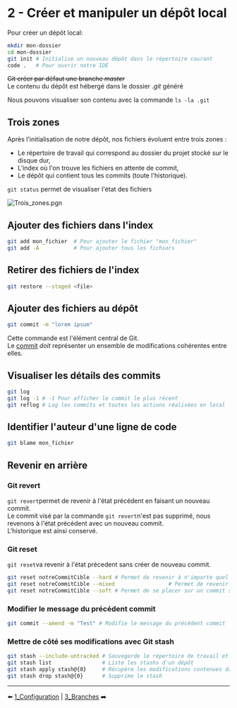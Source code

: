 # 2 - Créer et manipuler un dépôt local

Pour créer un dépôt local:
```sh
mkdir mon-dossier
cd mon-dossier
git init # Initialise un nouveau dépôt dans le répertoire courant
code .   # Pour ouvrir notre IDE
```

~~Git créer par défaut une branche _master_~~ <br/>
Le contenu du dépôt est hébergé dans le dossier _.git_ généré<br/>

Nous pouvons visualiser son contenu avec la commande ```ls -la .git```

## Trois zones

Après l'initialisation de notre dépôt, nos fichiers évoluent entre trois zones :
* Le répertoire de travail qui correspond au dossier du projet stocké sur le disque dur,
* L'index où l'on trouve les fichiers en attente de commit,
* Le dépôt qui contient tous les commits (toute l'historique).

```git status``` permet de visualiser l'état des fichiers
<br/>

![Trois_zones.pgn](https://github.com/nicolas-sanch/versions-du-code-source/blob/main/2_Depot/Trois_zones.png)


## Ajouter des fichiers dans l'index

```sh
git add mon_fichier  # Pour ajouter le fichier "mon_fichier"
git add -A           # Pour ajouter tous les fichiers
```

## Retirer des fichiers de l'index

```sh
git restore --staged <file>
```

## Ajouter des fichiers au dépôt

```sh
git commit -m "lorem ipsum"
```

Cette commande est l'élément central de Git. <br/>
Le [commit](https://git-scm.com/docs/git-commit/fr) _doit_ représenter un ensemble de modifications cohérentes entre elles.

## Visualiser les détails des commits

```sh
git log
git log -1 # -1 Pour afficher le commit le plus récent
git reflog # Log les commits et toutes les actions réalisées en local
```

## Identifier l'auteur d'une ligne de code

```sh
git blame mon_fichier
```

## Revenir en arrière

### Git revert

```git revert```permet de revenir à l'état précédent en faisant un nouveau commit.<br/>
Le commit visé par la commande ```git revert```n'est pas supprimé, nous revenons à l'état précédent avec un nouveau commit.<br/>
L'historique est ainsi conservé.<br/>

### Git reset

```git reset```va revenir à l'état précedent sans créer de nouveau commit.

```sh
git reset notreCommitCible --hard # Permet de revenir à n'importe quel commit en supprimant tout ce qui est ultérieur
git reset notreCommitCible --mixed                 # Permet de revenir juste après le commit cible sans supprimer les modifications en cours
git reset notreCommitCible --soft # Permet de se placer sur un commit spécifique afin de voir le code à un instant donné
```

### Modifier le message du précédent commit

```sh
git commit --amend -m "Test" # Modifie le message du précédent commit
```

### Mettre de côté ses modifications avec Git stash

```sh
git stash --include-untracked # Sauvegarde le répertoire de travail et l'index
git stash list                # Liste les stashs d'un dépôt
git stash apply stash@{0}     # Récupère les modifications contenues dans le dernier stash
git stash drop stash@{0}      # Supprime le stash
```

---

⬅️ [1_Configuration](https://github.com/nicolas-sanch/versions-du-code-source/1_Configuration/blob/main/README.md) | [3_Branches](https://github.com/nicolas-sanch/versions-du-code-source/blob/main/3_Branches/README.md)  ➡️
